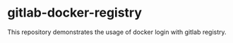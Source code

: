 # gitlab-docker-registry
This repository demonstrates the usage of docker login with gitlab registry.
